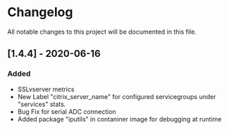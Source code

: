 # Changelog
All notable changes to this project will be documented in this file.


## [1.4.4] - 2020-06-16
### Added
 - SSLvserver metrics
 - New Label "citrix_server_name" for configured servicegroups under "services" stats.
 - Bug Fix for serial ADC connection 
 - Added package "iputils" in contaniner image for debugging at runtime
 
